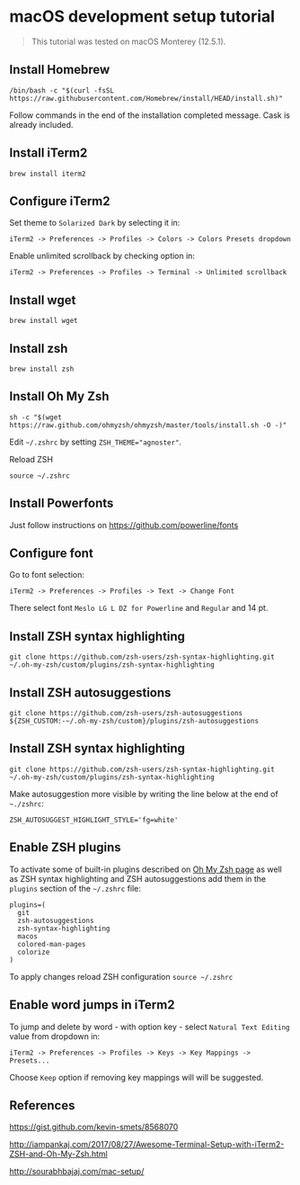 # macOS development setup tutorial
> This tutorial was tested on macOS Monterey (12.5.1).

## Install Homebrew
```
/bin/bash -c "$(curl -fsSL https://raw.githubusercontent.com/Homebrew/install/HEAD/install.sh)"
```
Follow commands in the end of the installation completed message.
Cask is already included.

## Install iTerm2
```
brew install iterm2
```

## Configure iTerm2
Set theme to `Solarized Dark` by selecting it in:
```
iTerm2 -> Preferences -> Profiles -> Colors -> Colors Presets dropdown
```

Enable unlimited scrollback by checking option in:
```
iTerm2 -> Preferences -> Profiles -> Terminal -> Unlimited scrollback
```

## Install wget
```
brew install wget
```

## Install zsh
```
brew install zsh
```

## Install Oh My Zsh
```
sh -c "$(wget https://raw.github.com/ohmyzsh/ohmyzsh/master/tools/install.sh -O -)"
```
Edit `~/.zshrc` by setting `ZSH_THEME="agnoster"`.

Reload ZSH
```
source ~/.zshrc
```

## Install Powerfonts
Just follow instructions on <https://github.com/powerline/fonts>

## Configure font
Go to font selection:
```
iTerm2 -> Preferences -> Profiles -> Text -> Change Font
```
There select font `Meslo LG L DZ for Powerline` and `Regular` and 14 pt.

## Install ZSH syntax highlighting
```
git clone https://github.com/zsh-users/zsh-syntax-highlighting.git ~/.oh-my-zsh/custom/plugins/zsh-syntax-highlighting
```

## Install ZSH autosuggestions
```
git clone https://github.com/zsh-users/zsh-autosuggestions ${ZSH_CUSTOM:-~/.oh-my-zsh/custom}/plugins/zsh-autosuggestions
```

## Install ZSH syntax highlighting
```
git clone https://github.com/zsh-users/zsh-syntax-highlighting.git ~/.oh-my-zsh/custom/plugins/zsh-syntax-highlighting
```

Make autosuggestion more visible by writing the line below at the end of `~./zshrc`:
```
ZSH_AUTOSUGGEST_HIGHLIGHT_STYLE='fg=white'
```

## Enable ZSH plugins
To activate some of built-in plugins described on [Oh My Zsh page](https://github.com/robbyrussell/oh-my-zsh/wiki/Plugins) as well as ZSH syntax highlighting and ZSH autosuggestions add
them in the `plugins` section of the `~/.zshrc` file:
```
plugins=(
  git
  zsh-autosuggestions
  zsh-syntax-highlighting
  macos
  colored-man-pages
  colorize
)
```

To apply changes reload ZSH configuration
`source ~/.zshrc`

## Enable word jumps in iTerm2
To jump and delete by word - with option key - select `Natural Text Editing` value
from dropdown in:
```
iTerm2 -> Preferences -> Profiles -> Keys -> Key Mappings -> Presets...
```
Choose `Keep` option if removing key mappings will will be suggested.

## References
<https://gist.github.com/kevin-smets/8568070>

<http://iampankaj.com/2017/08/27/Awesome-Terminal-Setup-with-iTerm2-ZSH-and-Oh-My-Zsh.html>

<http://sourabhbajaj.com/mac-setup/>
